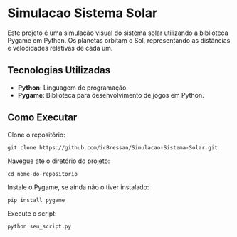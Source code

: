 # Simulacao Sistema Solar

Este projeto é uma simulação visual do sistema solar utilizando a biblioteca Pygame em Python. Os planetas orbitam o Sol, representando as distâncias e velocidades relativas de cada um.

## Tecnologias Utilizadas
- <b>Python</b>: Linguagem de programação.
- <b>Pygame</b>: Biblioteca para desenvolvimento de jogos em Python.

## Como Executar
Clone o repositório:
```
git clone https://github.com/icBressan/Simulacao-Sistema-Solar.git
```

Navegue até o diretório do projeto:
```
cd nome-do-repositorio
```

Instale o Pygame, se ainda não o tiver instalado:
```
pip install pygame
```
Execute o script:
```
python seu_script.py
```
